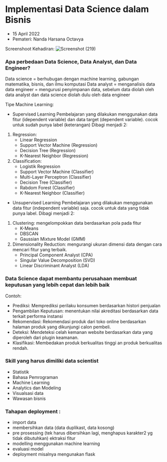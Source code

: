 # Implementasi Data Science dalam Bisnis
- 15 April 2022
- Pemateri: Nanda Harsana Octavya

Screenshoot Kehadiran:
![Screenshot (219)](https://user-images.githubusercontent.com/81434333/163664163-ed88d369-e0a0-47ce-aae5-fa7e83011beb.png)

### Apa perbedaan Data Science, Data Analyst, dan Data Engineer?
Data science = berhubugan dengan machine learning, gabungan matematika, bisnis, dan ilmu komputasi
Data analyst = menganalisis data
data engineer = mengurusi penyimpanan data, sebelum data diolah oleh data analyst dan data science diolah dulu oleh data engineer

Tipe Machine Learning: 
- Supervised Learning
  Pembelajaran yang dilakukan menggunakan data fitur (idependent variable) dan data target (dependent variable). cocok untuk sudah punya label (keterangan)
  Dibagi menjadi 2:
1. Regression:
    - Linear Regression
    - Support Vector Machine (Regression)
    - Decision Tree (Regression)
    - K-Nearest Neighbor (Regression)
2. Classification:
    - Logistik Regression
    - Support Vector Machine (Classifier)
    - Multi-Layer Perceptron (Classifier)
    - Decision Tree (Classifier)
    - Rabdom Forest (Classifier)
    - K-Nearest Neighbor (Classifier)

- Unsupervised Learning
  Pembelajaran yang dilakukan menggunakan data fitur (independent variable) saja. cocok untuk data yang tidak punya label.
  Dibagi menjadi 2:
1. Clustering: mengelompokkan data berdasarkan pola pada fitur
    - K-Means
    - DBSCAN
    - Gaussian Mixture Model (GMM)
2. Dimensionality Reduction: mengurangi ukuran dimensi data dengan cara mencari fitur yang terbaik.
    - Principal Component Analyst (CPA)
    - Singular Value Decomposition (SVD)
    - Linear Discriminant Analyst (LDA)

### Data Science dapat membantu perusahaan membuat keputusan yang lebih cepat dan lebih baik
Contoh:
- Prediksi: Memprediksi perilaku konsumen berdasarkan histori penjualan
- Pengambilan Keputusan: menentukan nilai akreditasi berdasarkan data terkait performa instansi
- Rekomendasi: Rekomendasi produk dari toko online berdasarkan halaman produk yang dikunjungi calon pembeli.
- Deteksi: Mendeteksi celah kemanan website berdasarkan data yang diperoleh dari plugin keamanan.
- Klasifikasi: Membedakan produk berkualitas tinggi an produk berkualitas rendah.

### Skill yang harus dimiliki data scientist
- Statistik
- Bahasa Pemrograman
- Machine Learning
- Analytics dan Modeling
- Visualsasi data
- Wawasan bisnis

### Tahapan deployment :
- import data
- membersihkan data (data duplikast, data kosong)
- pre prosessing (tek harus dibersihkan lagi, menghapus karakter2 yg tidak dibutuhkan)
ektraksi fitur
- modelling menggunakan machine learning
- evaluasi model
- deployment misalnya mengunakan flask
